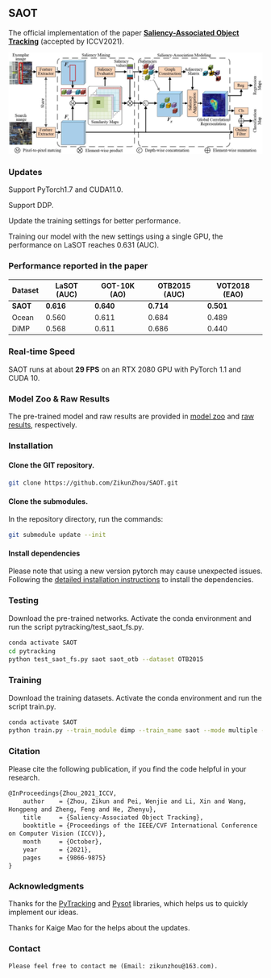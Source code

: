 ## SAOT

The official implementation of the paper [**Saliency-Associated Object Tracking**](https://arxiv.org/abs/2108.03637) (accepted by ICCV2021).

![SAOT_Framework](SAOT_framework.jpg)

### Updates

Support PyTorch1.7 and CUDA11.0.

Support DDP.

Update the training settings for better performance. 

Training our model with the new settings using a single GPU, the performance on LaSOT reaches 0.631 (AUC).

### Performance reported in the paper
| Dataset | LaSOT (AUC)| GOT-10K (AO)| OTB2015 (AUC)| VOT2018 (EAO) |
|---|---|---|---|---|
|**SAOT**|**0.616**|**0.640**|**0.714**|**0.501**|
|Ocean|0.560|0.611|0.684|0.489|
|DiMP|0.568|0.611|0.686|0.440|

### Real-time Speed
SAOT runs at about **29 FPS** on an RTX 2080 GPU with PyTorch 1.1 and CUDA 10.

### Model Zoo & Raw Results
The pre-trained model and raw results are provided in [model zoo](https://drive.google.com/drive/folders/1T5F4JsZ-P-vzzUr5KXJxw853LTUO_lmb?usp=sharing) and [raw results](https://drive.google.com/drive/folders/1_x6mlr0rVbF4sUuasCgIxYINvOqqHCJq?usp=sharing), respectively. 


### Installation

#### Clone the GIT repository.  
```bash
git clone https://github.com/ZikunZhou/SAOT.git
```
   
#### Clone the submodules.  
In the repository directory, run the commands:  
```bash
git submodule update --init  
```
#### Install dependencies
Please note that using a new version pytorch may cause unexpected issues.
Following the [detailed installation instructions](INSTALL.md) to install the dependencies.


### Testing
Download the pre-trained networks.
Activate the conda environment and run the script pytracking/test_saot_fs.py.  
```bash
conda activate SAOT
cd pytracking
python test_saot_fs.py saot saot_otb --dataset OTB2015
```

### Training
Download the training datasets.
Activate the conda environment and run the script train.py.
```bash
conda activate SAOT
python train.py --train_module dimp --train_name saot --mode multiple --nproc_per_node 1
```

### Citation
Please cite the following publication, if you find the code helpful in your research.
```
@InProceedings{Zhou_2021_ICCV,
    author    = {Zhou, Zikun and Pei, Wenjie and Li, Xin and Wang, Hongpeng and Zheng, Feng and He, Zhenyu},
    title     = {Saliency-Associated Object Tracking},
    booktitle = {Proceedings of the IEEE/CVF International Conference on Computer Vision (ICCV)},
    month     = {October},
    year      = {2021},
    pages     = {9866-9875}
}
```

### Acknowledgments
Thanks for the [PyTracking](https://github.com/visionml/pytracking) and [Pysot](https://github.com/STVIR/pysot.git) libraries, which helps us to quickly implement our ideas. 

Thanks for Kaige Mao for the helps about the updates.

### Contact
```
Please feel free to contact me (Email: zikunzhou@163.com).
```
